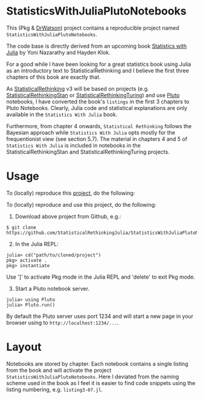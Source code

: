 # StatisticsWithJuliaPlutoNotebooks

This (Pkg & [DrWatson](https://juliadynamics.github.io/DrWatson.jl/stable/)) project contains a reproducible project named `StatisticsWithJuliaPlutoNotebooks`.

The code base is directly derived from an upcoming book [Statistics with Julia](https://statisticswithjulia.org/index.html) by Yoni Nazarathy and Hayden Klok. 

For a good while I have been looking for a great statistics book using Julia as an introductory text to StatisticalRethinking and I believe the first three chapters of this book are exactly that.

As [StatisticalRethinking](https://github.com/StatisticalRethinkingJulia) v3 will be based on projects (e.g. [StatisticalRethinkingStan](https://github.com/StatisticalRethinkingJulia/StatisticalRethinkingStan.jl) or [StatisticalRethinkingTuring](https://github.com/StatisticalRethinkingJulia/StatisticalRethinkingTuring.jl)) and use [Pluto](https://github.com/fonsp/Pluto.jl) notebooks, I have converted the book's `listings` in the first 3 chapters to Pluto Notebooks. Clearly, Julia code and statistical explanations are only available in the `Statistics With Julia` book.

Furthermore, from chapter 4 onwards, `Statistical Rethinking` follows the Bayesian approach while `Statistics With Julia` opts mostly for the frequentionist view (see section 5.7). The material in chapters 4 and 5 of `Statistics With Julia` is included in notebooks in the 
StatisticalRethinkingStan and StatisticalRethinkingTuring projects.

# Usage

To (locally) reproduce this [project](https://github.com/StatisticalRethinkingJulia/StatisticsWithJuliaPlutoNotebooks.jl), do the following:

To (locally) reproduce and use this project, do the following:

1. Download above project from Github, e.g.:

```
$ git clone https://github.com/StatisticalRethinkingJulia/StatisticsWithJuliaPlutoNotebooks.jl
```

2. In the Julia REPL:

```
julia> cd("path/to/cloned/project")
pkg> activate .
pkg> instantiate
```

Use ']' to activate Pkg mode in the Julia REPL and 'delete' to exit Pkg mode.

3. Start a Pluto notebook server.

```
julia> using Pluto
julia> Pluto.run()
```

By default the Pluto server uses port 1234 and will start a new page in your browser using to `http://localhost:1234/...`. 

# Layout

Notebooks are stored by chapter. Each notebook contains a single listing from the book and will activate the project `StatisticsWithJuliaPlutoNotebooks`. Here I deviated from the naming scheme used in the book as I feel it is easier to find code snippets using the listing numbering, e.g. `listing3-07.jl`.
